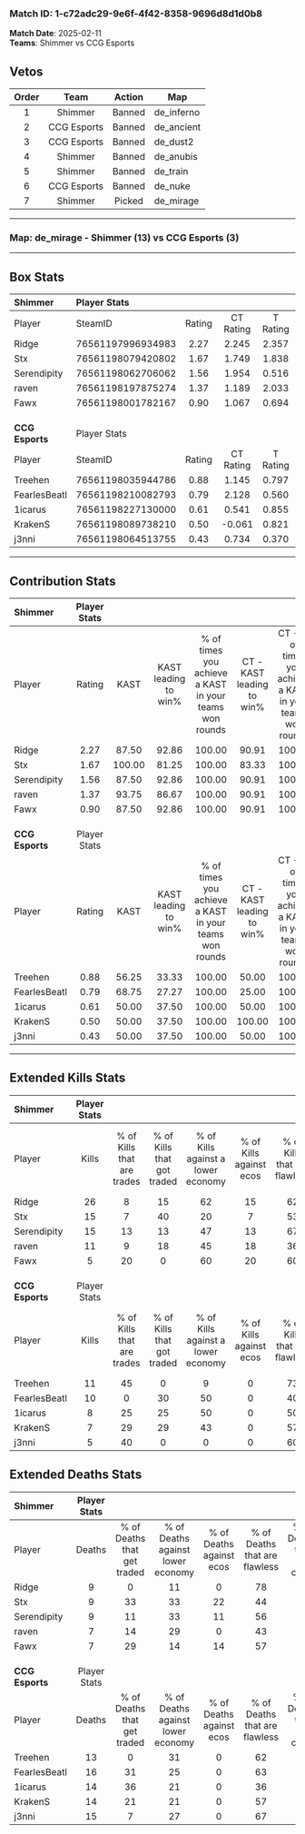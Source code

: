 ### Match ID: 1-c72adc29-9e6f-4f42-8358-9696d8d1d0b8  
**Match Date**: 2025-02-11  
**Teams**: Shimmer vs CCG Esports  

## Vetos  

| Order | Team | Action | Map |
| :---: | :--: | :----: | --- |
| 1 | Shimmer | Banned | de_inferno |
| 2 | CCG Esports | Banned | de_ancient |
| 3 | CCG Esports | Banned | de_dust2 |
| 4 | Shimmer | Banned | de_anubis |
| 5 | Shimmer | Banned | de_train |
| 6 | CCG Esports | Banned | de_nuke |
| 7 | Shimmer | Picked | de_mirage |

---  

### **Map**: de_mirage - Shimmer (13) vs CCG Esports (3)  
---  

## Box Stats  

| **Shimmer**     | Player Stats      |        |           |          |        |       |       |         |        |      |     |
| :- | :- | :-: | :-: | :-: | :-: | :-: | :-: | :-: | :-: | :-: | :-: |
| Player          | SteamID           | Rating | CT Rating | T Rating |  KAST  |  ADR  | Kills | Assists | Deaths | K/D  | HS% |
| Ridge           | 76561197996934983 |  2.27  |   2.245   |  2.357   | 87.50  | 140.3 |  26   |    3    |   9    | 2.89 | 50  |
| Stx             | 76561198079420802 |  1.67  |   1.749   |  1.838   | 100.00 | 101.9 |  15   |    7    |   9    | 1.67 | 66  |
| Serendipity     | 76561198062706062 |  1.56  |   1.954   |  0.516   | 87.50  | 99.4  |  15   |    5    |   9    | 1.67 | 73  |
| raven           | 76561198197875274 |  1.37  |   1.189   |  2.033   | 93.75  | 73.4  |  11   |    4    |   7    | 1.57 | 45  |
| Fawx            | 76561198001782167 |  0.90  |   1.067   |  0.694   | 87.50  | 45.7  |   5   |    3    |   7    | 0.71 | 40  |
|                 |                   |        |           |          |        |       |       |         |        |      |     |
|                 |                   |        |           |          |        |       |       |         |        |      |     |
|                 |                   |        |           |          |        |       |       |         |        |      |     |
| **CCG Esports** | Player Stats      |        |           |          |        |       |       |         |        |      |     |
| Player          | SteamID           | Rating | CT Rating | T Rating |  KAST  |  ADR  | Kills | Assists | Deaths | K/D  | HS% |
| Treehen         | 76561198035944786 |  0.88  |   1.145   |  0.797   | 56.25  | 70.6  |  11   |    4    |   13   | 0.85 | 27  |
| FearlesBeatl    | 76561198210082793 |  0.79  |   2.128   |  0.560   | 68.75  | 63.3  |  10   |    2    |   16   | 0.63 | 70  |
| 1icarus         | 76561198227130000 |  0.61  |   0.541   |  0.855   | 50.00  | 61.8  |   8   |    3    |   14   | 0.57 | 75  |
| KrakenS         | 76561198089738210 |  0.50  |  -0.061   |  0.821   | 50.00  | 44.8  |   7   |    3    |   14   | 0.50 | 42  |
| j3nni           | 76561198064513755 |  0.43  |   0.734   |  0.370   | 50.00  | 60.6  |   5   |    6    |   15   | 0.33 | 60  |
---  

## Contribution Stats  

| **Shimmer**     | Player Stats |        |                      |                                                        |                           |                                                             |                          |                                                            |
| :- | :-: | :-: | :-: | :-: | :-: | :-: | :-: | :-: |
| Player          |    Rating    |  KAST  | KAST leading to win% | % of times you achieve a KAST in your teams won rounds | CT - KAST leading to win% | CT - % of times you achieve a KAST in your teams won rounds | T - KAST leading to win% | T - % of times you achieve a KAST in your teams won rounds |
| Ridge           |     2.27     | 87.50  |        92.86         |                         100.00                         |           90.91           |                           100.00                            |          100.00          |                           100.00                           |
| Stx             |     1.67     | 100.00 |        81.25         |                         100.00                         |           83.33           |                           100.00                            |          75.00           |                           100.00                           |
| Serendipity     |     1.56     | 87.50  |        92.86         |                         100.00                         |           90.91           |                           100.00                            |          100.00          |                           100.00                           |
| raven           |     1.37     | 93.75  |        86.67         |                         100.00                         |           90.91           |                           100.00                            |          75.00           |                           100.00                           |
| Fawx            |     0.90     | 87.50  |        92.86         |                         100.00                         |           90.91           |                           100.00                            |          100.00          |                           100.00                           |
|                 |              |        |                      |                                                        |                           |                                                             |                          |                                                            |
|                 |              |        |                      |                                                        |                           |                                                             |                          |                                                            |
|                 |              |        |                      |                                                        |                           |                                                             |                          |                                                            |
| **CCG Esports** | Player Stats |        |                      |                                                        |                           |                                                             |                          |                                                            |
| Player          |    Rating    |  KAST  | KAST leading to win% | % of times you achieve a KAST in your teams won rounds | CT - KAST leading to win% | CT - % of times you achieve a KAST in your teams won rounds | T - KAST leading to win% | T - % of times you achieve a KAST in your teams won rounds |
| Treehen         |     0.88     | 56.25  |        33.33         |                         100.00                         |           50.00           |                           100.00                            |          28.57           |                           100.00                           |
| FearlesBeatl    |     0.79     | 68.75  |        27.27         |                         100.00                         |           25.00           |                           100.00                            |          28.57           |                           100.00                           |
| 1icarus         |     0.61     | 50.00  |        37.50         |                         100.00                         |           50.00           |                           100.00                            |          33.33           |                           100.00                           |
| KrakenS         |     0.50     | 50.00  |        37.50         |                         100.00                         |          100.00           |                           100.00                            |          28.57           |                           100.00                           |
| j3nni           |     0.43     | 50.00  |        37.50         |                         100.00                         |           50.00           |                           100.00                            |          33.33           |                           100.00                           |
---  

## Extended Kills Stats  

| **Shimmer**     | Player Stats |                            |                            |                                    |                         |                              |                                 |                                       |                    |           |
| :- | :-: | :-: | :-: | :-: | :-: | :-: | :-: | :-: | :-: | :-: |
| Player          |    Kills     | % of Kills that are trades | % of Kills that got traded | % of Kills against a lower economy | % of Kills against ecos | % of Kills that are flawless | % of Kills that are close duels | % of Kills that are assisted by flash | Pistol Round Kills | AWP Kills |
| Ridge           |      26      |             8              |             15             |                 62                 |           15            |              62              |                4                |                   0                   |         1          |     1     |
| Stx             |      15      |             7              |             40             |                 20                 |            7            |              53              |                7                |                   7                   |         0          |     4     |
| Serendipity     |      15      |             13             |             13             |                 47                 |           13            |              67              |                7                |                   0                   |         0          |     1     |
| raven           |      11      |             9              |             18             |                 45                 |           18            |              36              |                0                |                   0                   |         0          |     2     |
| Fawx            |      5       |             20             |             0              |                 60                 |           20            |              60              |                0                |                   0                   |         2          |     0     |
|                 |              |                            |                            |                                    |                         |                              |                                 |                                       |                    |           |
|                 |              |                            |                            |                                    |                         |                              |                                 |                                       |                    |           |
|                 |              |                            |                            |                                    |                         |                              |                                 |                                       |                    |           |
| **CCG Esports** | Player Stats |                            |                            |                                    |                         |                              |                                 |                                       |                    |           |
| Player          |    Kills     | % of Kills that are trades | % of Kills that got traded | % of Kills against a lower economy | % of Kills against ecos | % of Kills that are flawless | % of Kills that are close duels | % of Kills that are assisted by flash | Pistol Round Kills | AWP Kills |
| Treehen         |      11      |             45             |             0              |                 9                  |            0            |              73              |                9                |                   0                   |         5          |     3     |
| FearlesBeatl    |      10      |             0              |             30             |                 50                 |            0            |              40              |               10                |                  10                   |         0          |     0     |
| 1icarus         |      8       |             25             |             25             |                 50                 |            0            |              50              |                0                |                  25                   |         0          |     0     |
| KrakenS         |      7       |             29             |             29             |                 43                 |            0            |              57              |                0                |                   0                   |         0          |     0     |
| j3nni           |      5       |             40             |             0              |                 0                  |            0            |              60              |               20                |                   0                   |         0          |     3     |
## Extended Deaths Stats  

| **Shimmer**     | Player Stats |                             |                                   |                          |                               |                            |                           |               |
| :- | :-: | :-: | :-: | :-: | :-: | :-: | :-: | :-: |
| Player          |    Deaths    | % of Deaths that get traded | % of Deaths against lower economy | % of Deaths against ecos | % of Deaths that are flawless | % of Deaths that are close | % of Deaths while blinded | Deaths to AWP |
| Ridge           |      9       |              0              |                11                 |            0             |              78               |             0              |             0             |       2       |
| Stx             |      9       |             33              |                33                 |            22            |              44               |             11             |             0             |       1       |
| Serendipity     |      9       |             11              |                33                 |            11            |              56               |             11             |             0             |       2       |
| raven           |      7       |             14              |                29                 |            0             |              43               |             14             |             0             |       0       |
| Fawx            |      7       |             29              |                14                 |            14            |              57               |             0              |            43             |       0       |
|                 |              |                             |                                   |                          |                               |                            |                           |               |
|                 |              |                             |                                   |                          |                               |                            |                           |               |
|                 |              |                             |                                   |                          |                               |                            |                           |               |
| **CCG Esports** | Player Stats |                             |                                   |                          |                               |                            |                           |               |
| Player          |    Deaths    | % of Deaths that get traded | % of Deaths against lower economy | % of Deaths against ecos | % of Deaths that are flawless | % of Deaths that are close | % of Deaths while blinded | Deaths to AWP |
| Treehen         |      13      |              0              |                31                 |            0             |              62               |             0              |             0             |       1       |
| FearlesBeatl    |      16      |             31              |                25                 |            0             |              63               |             0              |             0             |       1       |
| 1icarus         |      14      |             36              |                21                 |            0             |              36               |             7              |             0             |       1       |
| KrakenS         |      14      |             21              |                21                 |            0             |              57               |             0              |             7             |       0       |
| j3nni           |      15      |              7              |                27                 |            0             |              67               |             13             |             0             |       0       |
